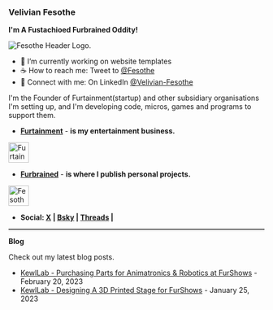 ### Velivian Fesothe
<b>I'm A Fustachioed Furbrained Oddity!</b>

![Fesothe Header Logo.](https://cdn.furrys.org/github/fesothe/images/fesothe-header-1500x500.jpeg)

<ul>
  <li>🚧 I’m currently working on website templates</li>
  <li>☕ How to reach me: Tweet to <a href="https://twitter.com/intent/tweet?screen_name=Fesothe&ref_src=twsrc%5Etfw" class="twitter-mention-button" data-show-count="false">@Fesothe</a></li>
  <li>💼 Connect with me: On LinkedIn <a href="https://www.linkedin.com/comm/mynetwork/discovery-see-all?usecase=PEOPLE_FOLLOWS&followMember=velivian-fesothe">@Velivian-Fesothe</a></li>
</ul>



<p>I'm the Founder of Furtainment(startup) and other subsidiary organisations I'm setting up, and I'm developing code, micros, games and programs to support them.</p>

* <b><a href="https://github.com/Furtainment">Furtainment</a></b> - <b> is my entertainment business.</b>

<a href="https://github.com/Furtainment">
  <img src="https://avatars.githubusercontent.com/u/13406567?s=200&v=4" alt="Furtainment Logo" style="width:40px;height:40px;">
</a>

* <b><a href="https://github.com/Furbrained">Furbrained</a></b> - <b> is where I publish personal projects.</b>

<a href="https://github.com/Furbrained">
  <img src="https://avatars.githubusercontent.com/u/42522398?s=64&v=4" alt="Fesothes Logo" style="width:40px;height:40px;">
</a>

* <b>Social: <a href="https://x.com/Fesothe">X</a> | <a href="https://bsky.app/profile/fesothe.com">Bsky</a> | <a href="https://www.threads.net/@velivian.fesothe">Threads</a> | </b>

<hr style="border: none; border-top: 1px solid grey;">

<b>Blog</b>

Check out my latest blog posts.

<ul>
  <li><a href="https://www.kewllab.com/2023/02/purchasing-parts-for-robotics.html">KewlLab - Purchasing Parts for Animatronics & Robotics at FurShows</a> - February 20, 2023</li>
  <li><a href="https://www.kewllab.com/2023/01/designing-a-3d-printed-stage-for-furshows.html">KewlLab - Designing A 3D Printed Stage for FurShows</a> - January 25, 2023</li>
</ul>
